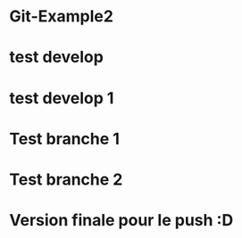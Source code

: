 # Git-Example2
# test develop
# test develop 1
# Test branche 1
# Test branche 2
# Version finale pour le push :D
